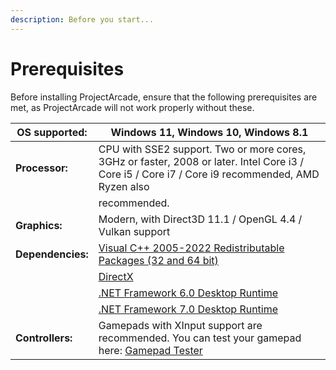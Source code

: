 ```yaml
---
description: Before you start...
---
```


# Prerequisites

Before installing ProjectArcade, ensure that the following prerequisites are met, as ProjectArcade will not work properly without these.



| **OS supported:** | Windows 11, Windows 10, Windows 8.1                                                                                                                           |
| ----------------- | ------------------------------------------------------------------------------------------------------------------------------------------------------------- |
| **Processor:**    | CPU with SSE2 support. Two or more cores, 3GHz or faster, 2008 or later. Intel Core i3 / Core i5 / Core i7 / Core i9 recommended, AMD Ryzen also              |
|                   | recommended.                                                                                                                                                  |
| **Graphics:**     | Modern, with Direct3D 11.1 / OpenGL 4.4 / Vulkan support                                                                                                      |
| **Dependencies:** | [Visual C++ 2005-2022 Redistributable Packages (32 and 64 bit)](https://dl.projectarcade.ru/dependencies/vcr/VCRHyb_x86-x64.exe)                              |
|                   | [DirectX](https://dl.projectarcade.ru/dependencies/directx/directx_websetup.exe)                                                                              |
|                   | [.NET Framework 6.0 Desktop Runtime](https://dl.projectarcade.ru/dependencies/netframework/6.0/netruntime-6.0.14_win64.exe)                                   |
|                   | [.NET Framework 7.0 Desktop Runtime](https://dl.projectarcade.ru/dependencies/netframework/7.0/netruntime-7.0.3_win64.exe)                                                                                              |
| **Controllers:**  | Gamepads with XInput support are recommended. You can test your gamepad here: [Gamepad Tester](https://gamepad-tester.com)                                                               |

